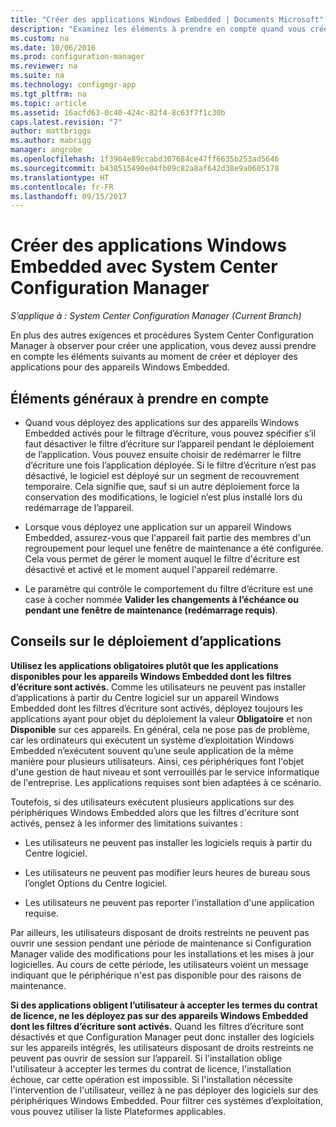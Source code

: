 ```yaml
---
title: "Créer des applications Windows Embedded | Documents Microsoft"
description: "Examinez les éléments à prendre en compte quand vous créez et déployez des applications pour appareils Windows Embedded."
ms.custom: na
ms.date: 10/06/2016
ms.prod: configuration-manager
ms.reviewer: na
ms.suite: na
ms.technology: configmgr-app
ms.tgt_pltfrm: na
ms.topic: article
ms.assetid: 16acfd63-0c40-424c-82f4-8c63f7f1c30b
caps.latest.revision: "7"
author: mattbriggs
ms.author: mabrigg
manager: angrobe
ms.openlocfilehash: 1f3964e89ccabd307684ce47ff6635b253ad5646
ms.sourcegitcommit: b438515490e04fb09c82a8af642d38e9a0605178
ms.translationtype: HT
ms.contentlocale: fr-FR
ms.lasthandoff: 09/15/2017
---
```

# <a name="create-windows-embedded-applications-with-system-center-configuration-manager"></a>Créer des applications Windows Embedded avec System Center Configuration Manager

*S’applique à : System Center Configuration Manager (Current Branch)*

En plus des autres exigences et procédures System Center Configuration Manager à observer pour créer une application, vous devez aussi prendre en compte les éléments suivants au moment de créer et déployer des applications pour des appareils Windows Embedded.  

## <a name="general-considerations"></a>Éléments généraux à prendre en compte  

-   Quand vous déployez des applications sur des appareils Windows Embedded activés pour le filtrage d’écriture, vous pouvez spécifier s’il faut désactiver le filtre d’écriture sur l’appareil pendant le déploiement de l’application. Vous pouvez ensuite choisir de redémarrer le filtre d’écriture une fois l’application déployée. Si le filtre d’écriture n’est pas désactivé, le logiciel est déployé sur un segment de recouvrement temporaire. Cela signifie que, sauf si un autre déploiement force la conservation des modifications, le logiciel n’est plus installé lors du redémarrage de l’appareil.  

-   Lorsque vous déployez une application sur un appareil Windows Embedded, assurez-vous que l'appareil fait partie des membres d'un regroupement pour lequel une fenêtre de maintenance a été configurée. Cela vous permet de gérer le moment auquel le filtre d'écriture est désactivé et activé et le moment auquel l'appareil redémarre.  

-   Le paramètre qui contrôle le comportement du filtre d’écriture est une case à cocher nommée **Valider les changements à l’échéance ou pendant une fenêtre de maintenance (redémarrage requis)**.  

## <a name="tips-for-deploying-applications"></a>Conseils sur le déploiement d’applications  

**Utilisez les applications obligatoires plutôt que les applications disponibles pour les appareils Windows Embedded dont les filtres d’écriture sont activés.** Comme les utilisateurs ne peuvent pas installer d’applications à partir du Centre logiciel sur un appareil Windows Embedded dont les filtres d’écriture sont activés, déployez toujours les applications ayant pour objet du déploiement la valeur **Obligatoire** et non **Disponible** sur ces appareils. En général, cela ne pose pas de problème, car les ordinateurs qui exécutent un système d’exploitation Windows Embedded n’exécutent souvent qu’une seule application de la même manière pour plusieurs utilisateurs. Ainsi, ces périphériques font l'objet d'une gestion de haut niveau et sont verrouillés par le service informatique de l'entreprise. Les applications requises sont bien adaptées à ce scénario.

 Toutefois, si des utilisateurs exécutent plusieurs applications sur des périphériques Windows Embedded alors que les filtres d'écriture sont activés, pensez à les informer des limitations suivantes :  

-   Les utilisateurs ne peuvent pas installer les logiciels requis à partir du Centre logiciel.  

-   Les utilisateurs ne peuvent pas modifier leurs heures de bureau sous l’onglet Options du Centre logiciel.  

-   Les utilisateurs ne peuvent pas reporter l'installation d'une application requise.  

Par ailleurs, les utilisateurs disposant de droits restreints ne peuvent pas ouvrir une session pendant une période de maintenance si Configuration Manager valide des modifications pour les installations et les mises à jour logicielles. Au cours de cette période, les utilisateurs voient un message indiquant que le périphérique n'est pas disponible pour des raisons de maintenance.  

**Si des applications obligent l’utilisateur à accepter les termes du contrat de licence, ne les déployez pas sur des appareils Windows Embedded dont les filtres d’écriture sont activés.** Quand les filtres d’écriture sont désactivés et que Configuration Manager peut donc installer des logiciels sur les appareils intégrés, les utilisateurs disposant de droits restreints ne peuvent pas ouvrir de session sur l’appareil. Si l'installation oblige l'utilisateur à accepter les termes du contrat de licence, l'installation échoue, car cette opération est impossible. Si l'installation nécessite l'intervention de l'utilisateur, veillez à ne pas déployer des logiciels sur des périphériques Windows Embedded. Pour filtrer ces systèmes d’exploitation, vous pouvez utiliser la liste Plateformes applicables.  
